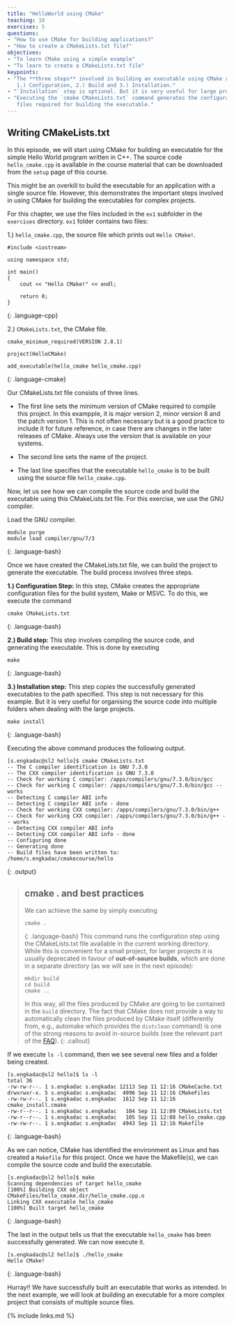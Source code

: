 ```yaml
---
title: "HelloWorld using CMake"
teaching: 10
exercises: 5
questions:
- "How to use CMake for building applications?"
- "How to create a CMakeLists.txt file?"
objectives:
- "To learn CMake using a simple example"
- "To learn to create a CMakeLists.txt file"
keypoints:
- "The **three steps** involved in building an executable using CMake are:
   1.) Configuration, 2.) Build and 3.) Installation."
- "`Installation` step is optional. But it is very useful for large projects."
- "Executing the `cmake CMakeLists.txt` command generates the configuration
   files required for building the executable."
---
```


## Writing CMakeLists.txt
In this episode, we will start using CMake for building an executable
for the simple Hello World program written in C++. The source code 
`hello_cmake.cpp` is available in the course material that can be downloaded
from the `setup` page of this course.

This might be an overkill to build the executable for an application 
with a single source file. However, this demonstrates the important steps
involved in using CMake for building the executables for complex projects.

For this chapter, we use the files included in the `ex1` subfolder in the `exercises` directory. `ex1` folder contains two files:

1.) `hello_cmake.cpp`, the source file which prints out `Hello CMake!`.

~~~
#include <iostream>

using namespace std;

int main()
{
	cout << "Hello CMake!" << endl;

    return 0;
}
~~~
{: .language-cpp}

2.) `CMakeLists.txt`, the CMake file.

~~~
cmake_minimum_required(VERSION 2.8.1)

project(HelloCMake)

add_executable(hello_cmake hello_cmake.cpp)
~~~
{: .language-cmake}

Our CMakeLists.txt file consists of three lines.
* The first line sets the minimum version of CMake required 
  to compile this project. In this exampple, it is major 
  version 2, minor version 8 and the patch version 1.
  This is not often necessary but is a good practice to include 
  it for future reference, in case there are changes in
  the later releases of CMake.
  Always use the version that is available on your systems.

* The second line sets the name of the project.

* The last line specifies that the executable `hello_cmake` is to
  be built using the source file `hello_cmake.cpp`.

Now, let us see how we can compile the source code and build the executable
using this CMakeLists.txt file. For this exercise, we use the GNU compiler.

Load the GNU compiler.
~~~
module purge
module load compiler/gnu/7/3
~~~
{: .language-bash}


Once we have created the CMakeLists.txt file, we can build the
project to generate the executable. The build process involves
three steps.

**1.) Configuration Step:** In this step, CMake creates the appropriate
configuration files for the build system, Make or MSVC. To do this,
we execute the command
~~~
cmake CMakeLists.txt
~~~
{: .language-bash}


**2.) Build step:** This step involves compiling the source code,
and generating the executable. This is done by executing
~~~
make
~~~
{: .language-bash}

**3.) Installation step:** This step copies the successfully generated
executables to the path specified. This step is not necessary for this
example. But it is very useful for organising the source code into multiple
folders when dealing with the large projects.
~~~
make install
~~~
{: .language-bash}



Executing the above command produces the following output.
~~~
[s.engkadac@sl2 hello]$ cmake CMakeLists.txt 
-- The C compiler identification is GNU 7.3.0
-- The CXX compiler identification is GNU 7.3.0
-- Check for working C compiler: /apps/compilers/gnu/7.3.0/bin/gcc
-- Check for working C compiler: /apps/compilers/gnu/7.3.0/bin/gcc -- works
-- Detecting C compiler ABI info
-- Detecting C compiler ABI info - done
-- Check for working CXX compiler: /apps/compilers/gnu/7.3.0/bin/g++
-- Check for working CXX compiler: /apps/compilers/gnu/7.3.0/bin/g++ -- works
-- Detecting CXX compiler ABI info
-- Detecting CXX compiler ABI info - done
-- Configuring done
-- Generating done
-- Build files have been written to: /home/s.engkadac/cmakecourse/hello
~~~
{: .output}


> ## cmake . and best practices
> We can achieve the same by simply executing
> ~~~
> cmake .
> ~~~
> {: .language-bash}
> This command runs the configuration step using the CMakeLists.txt 
> file available in the current working directory. While this is convenient for 
> a small project, for larger projects it is usually deprecated in favour of
> **out-of-source builds**, which are done in a separate directory (as we will see 
> in the next episode):
> ~~~
> mkdir build
> cd build
> cmake ..
> ~~~
> In this way, all the files produced by CMake are going to be contained in
> the `build` directory. The fact that CMake does not provide a way to
> automatically clean the files produced by CMake itself (differently from,
> e.g., automake which provides the `distclean` command) is one of the strong 
> reasons to avoid in-source builds (see the relevant part of the
> [FAQ](https://gitlab.kitware.com/cmake/community/wikis/FAQ#out-of-source-build-trees)).
{: .callout}


If we execute `ls -l` command, then we see several new files
and a folder being created.
~~~
[s.engkadac@sl2 hello]$ ls -l
total 36
-rw-rw-r--. 1 s.engkadac s.engkadac 12113 Sep 11 12:16 CMakeCache.txt
drwxrwxr-x. 5 s.engkadac s.engkadac  4096 Sep 11 12:16 CMakeFiles
-rw-rw-r--. 1 s.engkadac s.engkadac  1612 Sep 11 12:16 cmake_install.cmake
-rw-r--r--. 1 s.engkadac s.engkadac   104 Sep 11 12:09 CMakeLists.txt
-rw-r--r--. 1 s.engkadac s.engkadac   105 Sep 11 12:08 hello_cmake.cpp
-rw-rw-r--. 1 s.engkadac s.engkadac  4943 Sep 11 12:16 Makefile
~~~
{: .language-bash}

As we can notice, CMake has identified the environment as Linux and 
has created a `Makefile` for this project. Once we have the Makefile(s),
we can compile the source code and build the executable.
~~~
[s.engkadac@sl2 hello]$ make
Scanning dependencies of target hello_cmake
[100%] Building CXX object CMakeFiles/hello_cmake.dir/hello_cmake.cpp.o
Linking CXX executable hello_cmake
[100%] Built target hello_cmake
~~~
{: .language-bash}

The last in the output tells us that the executable `hello_cmake` has been
successfully generated. We can now execute it.
~~~
[s.engkadac@sl2 hello]$ ./hello_cmake 
Hello CMake!
~~~
{: .language-bash}


Hurray!! We have successfully built an executable that works as intended.
In the next example, we will look at building an executable for a more 
complex project that consists of multiple source files.



{% include links.md %}

